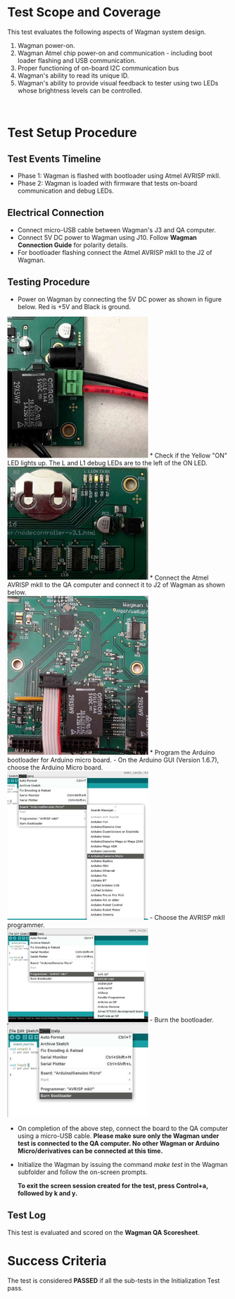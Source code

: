 # Test Scope and Coverage

This test evaluates the following aspects of Wagman system design. </br>
1. Wagman power-on.</br>
2. Wagman Atmel chip power-on and communication - including boot loader flashing and USB communication.</br>
3. Proper functioning of on-board I2C communication bus </br>
4. Wagman's ability to read its unique ID. </br>
5. Wagman's ability to provide visual feedback to tester using two LEDs whose brightness levels can be controlled. </br>
</br>

# Test Setup Procedure

## Test Events Timeline
* Phase 1: Wagman is flashed with bootloader using Atmel AVRISP mkII.
* Phase 2: Wagman is loaded with firmware that tests on-board communication and debug LEDs.

## Electrical Connection
*  Connect micro-USB cable between Wagman's J3 and QA computer.
*  Connect 5V DC power to Wagman using J10. Follow __Wagman Connection Guide__ for polarity details.
*  For bootloader flashing connect the Atmel AVRISP mkII to the J2 of Wagman.

## Testing Procedure
*   Power on Wagman by connecting the 5V DC power as shown in figure below. Red is +5V and Black is ground. </br>
<img src="./resources/power_connect.jpg" width="320">
*   Check if the Yellow "ON" LED lights up. The L and L1 debug LEDs are to the left of the ON LED. </br>
<img src="./resources/coin_cell_battery_debug_LED.jpg" width="320">
*   Connect the Atmel AVRISP mkII to the QA computer and connect it to J2 of
    Wagman as shown below. </br>
<img src="./resources/avrisp_connect.jpg" width="320">
*   Program the Arduino bootloader for Arduino micro board.
    - On the Arduino GUI (Version 1.6.7), choose the Arduino Micro board. </br>
<img src="./resources/micro_board_select.jpg" width="320">
    - Choose the AVRISP mkII programmer. </br>
<img src="./resources/bootloader_type_select.jpg" width="320">
    - Burn the bootloader. </br>
<img src="./resources/burn_bootloader.jpg" width="320">

*   On completion of the above step, connect the board to the QA computer using a micro-USB cable.
    __Please make sure only the Wagman under test is connected to the QA computer. No other Wagman or
    Arduino Micro/derivatives can be connected at this time.__

*   Initialize the Wagman by issuing the command *make test* in the Wagman subfolder
    and follow the on-screen prompts.

    __To exit the screen session created for the test, press Control+a, followed by k and y.__

## Test Log
This test is evaluated and scored on the __Wagman QA Scoresheet__.

# Success Criteria
The test is considered __PASSED__ if all the sub-tests in the Initialization Test pass.
